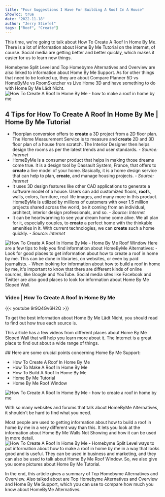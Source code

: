 ```yaml
---
title: "Four Suggestions I Have For Building A Roof In A House"
ShowToc: true 
date: "2022-11-18"
author: "Jerry Stiefel" 
tags: ["Roof", "Create"]
---
```


	
This time, we're going to talk about How To Create A Roof In Home By Me. There is a lot of information about Home By Me Tutorial on the internet, of course. Social media are getting better and better quickly, which makes it easier for us to learn new things.

Homebyme Split Level and Top Homebyme Alternatives and Overview are also linked to information about Home By Me Support. As for other things that need to be looked up, they are about Compare Planner 5D vs HomeByMe vs RoomSketcher vs Live Home 3D and have something to do with Home By Me Lädt Nicht.
<img loading="lazy" src="http://woulfefamily.com/yahoo_site_admin/assets/images/gg2michaeljosephinepix.61191050_std.jpg" onerror="this.onerror=null;this.src='https://blogger.googleusercontent.com/img/a/AVvXsEhe7F7TRXHtjiKvHb5vS7DmnxvpHiDyoYyYvm1nHB3Qp2_w3BnM6A2eq4v7FYxCC9bfZt3a9vIMtAYEKUiaDQbHMg-ViyGmRIj39MLp0bGFfgfYw1Dc9q_H-T0wiTm3l0Uq42dETrN9eC8aGJ9_IORZsxST1AcLR7np1koOfcc7tnHa4S8Mwz_xD9d0=s16000';" alt="How To Create A Roof In Home By Me - how to make a roof in home by me" >

## 4 Tips for How To Create A Roof In Home By Me | Home By Me Tutorial
-   Floorplan conversion offers to **create** a 3D project from a 2D floor plan. The Home Measurement Service is to measure and **create** 2D and 3D floor plan of a house from scratch. The Interior Designer then helps design the rooms as per the latest trends and user standards. - <cite>Source: Internet</cite>
-   HomeByMe is a consumer product that helps in making those dreams come true. It is a design tool by Dassault System, France, that offers to **create** a live model of your home. Basically, it is a home design service that can help to plan, **create**, and manage housing projects. - <cite>Source: Internet</cite>
-   It uses 3D design features like other CAD applications to generate a software model of a house. Users can add customized floors, **roof**s, walls, colors, furniture, real-life images, and many more in this product. HomeByMe is utilized by millions of customers with over 1.5 million projects shared across the world, be it coming from an individual, architect, interior design professionals, and so. - <cite>Source: Internet</cite>
-   It can be heartwarming to see your dream home come alive. We all plan for it, especially couples, to **create** a perfect home with the thinkable amenities in it. With current technologies, we can **create** such a home quickly. - <cite>Source: Internet</cite>


<img loading="lazy" src="http://sugartownpublishing.com/yahoo_site_admin/assets/images/JB_6x9_3280.63113100_std.jpeg" onerror="this.onerror=null;this.src='https://blogger.googleusercontent.com/img/a/AVvXsEhe7F7TRXHtjiKvHb5vS7DmnxvpHiDyoYyYvm1nHB3Qp2_w3BnM6A2eq4v7FYxCC9bfZt3a9vIMtAYEKUiaDQbHMg-ViyGmRIj39MLp0bGFfgfYw1Dc9q_H-T0wiTm3l0Uq42dETrN9eC8aGJ9_IORZsxST1AcLR7np1koOfcc7tnHa4S8Mwz_xD9d0=s16000';" alt="How To Create A Roof In Home By Me - Home By Me Roof Window" >
Here are a few tips to help you find information about HomeByMe Alternatives:
- Look for good places to get information about how to create a roof in home by me. This can be done in libraries, on websites, or even by paid journalists.
- When looking for information about how to build a roof in home by me, it's important to know that there are different kinds of online sources, like Google and YouTube. Social media sites like Facebook and Twitter are also good places to look for information about Home By Me Sloped Wall.

### Video | How To Create A Roof In Home By Me
{{< youtube 9r9Q4Gv6H2Q >}} 

To get the best information about Home By Me Lädt Nicht, you should read to find out how true each source is.

This article has a few videos from different places about Home By Me Sloped Wall that will help you learn more about it. The Internet is a great place to find out about a wide range of things.
<script async="async" data-cfasync="false" src="//normallydemandedalter.com/fe63df3c5408708b15d8dc3d9b206b31/invoke.js"></script>
<div id="container-fe63df3c5408708b15d8dc3d9b206b31"></div>
## Here are some crucial points concerning Home By Me Support:

- How To Create A Roof In Home By Me
- How To Make A Roof In Home By Me
- How To Build A Roof In Home By Me
- Home By Me Tutorial
- Home By Me Roof Window

 <img loading="lazy" src="https://artcansel.ca/app/uploads/2019/02/solid-500x667.jpg" onerror="this.onerror=null;this.src='https://blogger.googleusercontent.com/img/a/AVvXsEhe7F7TRXHtjiKvHb5vS7DmnxvpHiDyoYyYvm1nHB3Qp2_w3BnM6A2eq4v7FYxCC9bfZt3a9vIMtAYEKUiaDQbHMg-ViyGmRIj39MLp0bGFfgfYw1Dc9q_H-T0wiTm3l0Uq42dETrN9eC8aGJ9_IORZsxST1AcLR7np1koOfcc7tnHa4S8Mwz_xD9d0=s16000';" alt="How To Create A Roof In Home By Me - how to create a roof in home by me" >

With so many websites and forums that talk about HomeByMe Alternatives, it shouldn't be hard to find what you need.

Most people are used to getting information about how to build a roof in home by me in a very different way than this. It lets you look at the information about Home By Me Walls Not Showing and how it can be used in more detail.
<img loading="lazy" src="https://www.acommunaltable.com/wp-content/uploads/2017/08/Bourbon-lemon-drop-martini-large-size.jpg" onerror="this.onerror=null;this.src='https://blogger.googleusercontent.com/img/a/AVvXsEhe7F7TRXHtjiKvHb5vS7DmnxvpHiDyoYyYvm1nHB3Qp2_w3BnM6A2eq4v7FYxCC9bfZt3a9vIMtAYEKUiaDQbHMg-ViyGmRIj39MLp0bGFfgfYw1Dc9q_H-T0wiTm3l0Uq42dETrN9eC8aGJ9_IORZsxST1AcLR7np1koOfcc7tnHa4S8Mwz_xD9d0=s16000';" alt="How To Create A Roof In Home By Me - Homebyme Split Level" >
ways to put information about how to make a roof in home by me in a way that looks good and is useful. They can be used in business and marketing, and they can also be used to talk about Home By Me Roof Window. So, we also give you some pictures about Home By Me Tutorial.

In the end, this article gives a summary of Top Homebyme Alternatives and Overview. Also talked about are Top Homebyme Alternatives and Overview and Home By Me Support, which you can use to compare how much you know about HomeByMe Alternatives.
	
	

